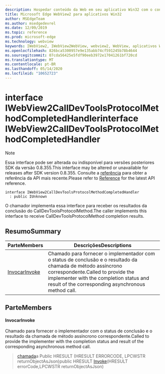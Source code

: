 ```yaml
---
description: Hospedar conteúdo da Web em seu aplicativo Win32 com o controle WebView2 do Microsoft Edge
title: Microsoft Edge WebView2 para aplicativos Win32
author: MSEdgeTeam
ms.author: msedgedevrel
ms.date: 12/09/2019
ms.topic: reference
ms.prod: microsoft-edge
ms.technology: webview
keywords: IWebView2, IWebView2WebView, webview2, WebView, aplicativos Win32, Win32, Edge
ms.openlocfilehash: 826bca5300957e9e135abb74cf591245b78b4644
ms.sourcegitcommit: 07cda56425e5fdf90eeb3972e17041261bf720cd
ms.translationtype: MT
ms.contentlocale: pt-BR
ms.lasthandoff: 05/14/2020
ms.locfileid: "10652723"
---
```

# <span data-ttu-id="3e333-104">interface IWebView2CallDevToolsProtocolMethodCompletedHandler</span><span class="sxs-lookup"><span data-stu-id="3e333-104">interface IWebView2CallDevToolsProtocolMethodCompletedHandler</span></span> 

> [!NOTE]
> <span data-ttu-id="3e333-105">Essa interface pode ser alterada ou indisponível para versões posteriores SDK da versão 0.8.355.</span><span class="sxs-lookup"><span data-stu-id="3e333-105">This interface may be altered or unavailable for releases after SDK version 0.8.355.</span></span> <span data-ttu-id="3e333-106">Consulte a [referência](../../../webview2-api-reference.md) para obter a referência da API mais recente.</span><span class="sxs-lookup"><span data-stu-id="3e333-106">Please refer to [Reference](../../../webview2-api-reference.md) for the latest API reference.</span></span>

```
interface IWebView2CallDevToolsProtocolMethodCompletedHandler
  : public IUnknown
```

<span data-ttu-id="3e333-107">O chamador implementa essa interface para receber os resultados da conclusão do CallDevToolsProtocolMethod.</span><span class="sxs-lookup"><span data-stu-id="3e333-107">The caller implements this interface to receive CallDevToolsProtocolMethod completion results.</span></span>

## <span data-ttu-id="3e333-108">Resumo</span><span class="sxs-lookup"><span data-stu-id="3e333-108">Summary</span></span>

 <span data-ttu-id="3e333-109">Parte</span><span class="sxs-lookup"><span data-stu-id="3e333-109">Members</span></span>                        | <span data-ttu-id="3e333-110">Descrições</span><span class="sxs-lookup"><span data-stu-id="3e333-110">Descriptions</span></span>
--------------------------------|---------------------------------------------
[<span data-ttu-id="3e333-111">Invocar</span><span class="sxs-lookup"><span data-stu-id="3e333-111">Invoke</span></span>](#invoke) | <span data-ttu-id="3e333-112">Chamado para fornecer o implementador com o status de conclusão e o resultado da chamada de método assíncrono correspondente.</span><span class="sxs-lookup"><span data-stu-id="3e333-112">Called to provide the implementer with the completion status and result of the corresponding asynchronous method call.</span></span>

## <span data-ttu-id="3e333-113">Parte</span><span class="sxs-lookup"><span data-stu-id="3e333-113">Members</span></span>

#### <span data-ttu-id="3e333-114">Invocar</span><span class="sxs-lookup"><span data-stu-id="3e333-114">Invoke</span></span> 

<span data-ttu-id="3e333-115">Chamado para fornecer o implementador com o status de conclusão e o resultado da chamada de método assíncrono correspondente.</span><span class="sxs-lookup"><span data-stu-id="3e333-115">Called to provide the implementer with the completion status and result of the corresponding asynchronous method call.</span></span>

> <span data-ttu-id="3e333-116">[chamada](#invoke)a Public HRESULT (HRESULT ERRORCODE, LPCWSTR returnObjectAsJson)</span><span class="sxs-lookup"><span data-stu-id="3e333-116">public HRESULT [Invoke](#invoke)(HRESULT errorCode,LPCWSTR returnObjectAsJson)</span></span>

